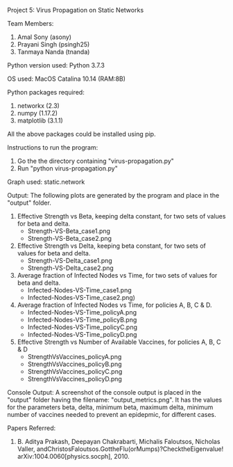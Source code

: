Project 5: Virus Propagation on Static Networks

Team Members:
1. Amal Sony (asony)
2. Prayani Singh (psingh25)
3. Tanmaya Nanda (tnanda)

Python version used: Python 3.7.3

OS used: MacOS Catalina 10.14 (RAM:8B)

Python packages required:

1. networkx (2.3)
2. numpy (1.17.2)
3. matplotlib (3.1.1)

All the above packages could be installed using pip.

Instructions to run the program:
1. Go the the directory containing "virus-propagation.py"
2. Run "python virus-propagation.py"


Graph used: static.network

Output:
The following plots are generated by the program and place in the "output" folder.
1. Effective Strength vs Beta, keeping delta constant, for two sets of values for beta and delta.
	- Strength-VS-Beta_case1.png
	- Strength-VS-Beta_case2.png
2. Effective Strength vs Delta, keeping beta constant, for two sets of values for beta and delta.
	- Strength-VS-Delta_case1.png
	- Strength-VS-Delta_case2.png
3. Average fraction of Infected Nodes vs Time, for two sets of values for beta and delta.
	- Infected-Nodes-VS-Time_case1.png
	- Infected-Nodes-VS-Time_case2.png)
4. Average fraction of Infected Nodes vs Time, for policies A, B, C & D.
	- Infected-Nodes-VS-Time_policyA.png
	- Infected-Nodes-VS-Time_policyB.png
	- Infected-Nodes-VS-Time_policyC.png
	- Infected-Nodes-VS-Time_policyD.png
5. Effective Strength vs Number of Available Vaccines, for policies A, B, C & D
	- StrengthVsVaccines_policyA.png
	- StrengthVsVaccines_policyB.png
	- StrengthVsVaccines_policyC.png
	- StrengthVsVaccines_policyD.png

Console Output:
A screenshot of the console output is placed in the "output" folder having the filename: "output_metrics.png". It has the values for the parameters beta, delta, minimum beta, maximum delta, minimum number of vaccines needed to prevent an epidepmic, for different cases.

Papers Referred:
1.  ​B. Aditya Prakash, Deepayan Chakrabarti, Michalis Faloutsos, Nicholas Valler, andChristosFalou​tsos.GottheFlu(orMumps)?ChecktheEigenvalue!​arXiv:1004.0060[physics.soc­ph], 2010.
